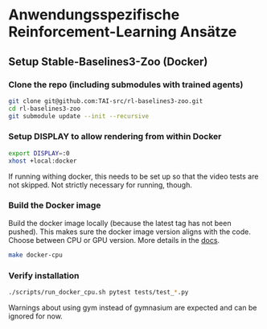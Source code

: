 # Anwendungsspezifische Reinforcement-Learning Ansätze

## Setup Stable-Baselines3-Zoo (Docker)

### Clone the repo (including submodules with trained agents)

```bash
git clone git@github.com:TAI-src/rl-baselines3-zoo.git
cd rl-baselines3-zoo
git submodule update --init --recursive
```

### Setup DISPLAY to allow rendering from within Docker

```bash
export DISPLAY=:0
xhost +local:docker
```

If running withing docker, this needs to be set up so that the video tests are not skipped. Not strictly necessary for running, though.

### Build the Docker image

Build the docker image locally (because the latest tag has not been pushed). This makes sure the docker image version aligns with the code.
Choose between CPU or GPU version.
More details in the [docs](https://stable-baselines3.readthedocs.io/en/master/guide/install.html).

```bash
make docker-cpu
```

### Verify installation

```bash
./scripts/run_docker_cpu.sh pytest tests/test_*.py
```

Warnings about using gym instead of gymnasium are expected and can be ignored for now.
